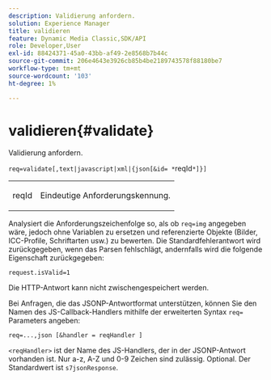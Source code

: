 ```yaml
---
description: Validierung anfordern.
solution: Experience Manager
title: validieren
feature: Dynamic Media Classic,SDK/API
role: Developer,User
exl-id: 88424371-45a0-43bb-af49-2e8568b7b44c
source-git-commit: 206e4643e3926cb85b4be2189743578f88180be7
workflow-type: tm+mt
source-wordcount: '103'
ht-degree: 1%

---
```


# validieren{#validate}

Validierung anfordern.

`req=validate[,text|javascript|xml|{json[&id= *`reqId`*]}]`

<table id="simpletable_F214CDA7580A46C0B5CF14CF13AA9B0A"> 
 <tr class="strow"> 
  <td class="stentry"> <p><span class="codeph"><span class="varname"> reqId</span> </span> </p> </td> 
  <td class="stentry"> <p>Eindeutige Anforderungskennung. </p></td> 
 </tr> 
</table>

Analysiert die Anforderungszeichenfolge so, als ob `req=img` angegeben wäre, jedoch ohne Variablen zu ersetzen und referenzierte Objekte (Bilder, ICC-Profile, Schriftarten usw.) zu bewerten. Die Standardfehlerantwort wird zurückgegeben, wenn das Parsen fehlschlägt, andernfalls wird die folgende Eigenschaft zurückgegeben:

`request.isValid=1`

Die HTTP-Antwort kann nicht zwischengespeichert werden.

Bei Anfragen, die das JSONP-Antwortformat unterstützen, können Sie den Namen des JS-Callback-Handlers mithilfe der erweiterten Syntax `req=` Parameters angeben:

`req=...,json [&handler = reqHandler ]`

`<reqHandler>` ist der Name des JS-Handlers, der in der JSONP-Antwort vorhanden ist. Nur a-z, A-Z und 0-9 Zeichen sind zulässig. Optional. Der Standardwert ist `s7jsonResponse`.
